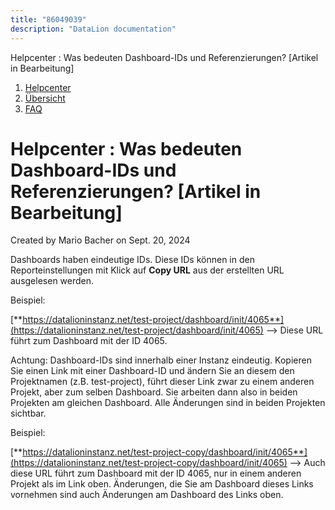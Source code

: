 ```yaml
---
title: "86049039"
description: "DataLion documentation"
---
```


Helpcenter : Was bedeuten Dashboard-IDs und Referenzierungen? \[Artikel in Bearbeitung\]  

1.  [Helpcenter](index.html)
2.  [Übersicht](2982609.html)
3.  [FAQ](FAQ_3539147.html)

# Helpcenter : Was bedeuten Dashboard-IDs und Referenzierungen? \[Artikel in Bearbeitung\]

Created by Mario Bacher on Sept. 20, 2024

Dashboards haben eindeutige IDs. Diese IDs können in den Reporteinstellungen mit Klick auf **Copy URL** aus der erstellten URL ausgelesen werden. 

Beispiel: 

[**https://datalioninstanz.net/test-project/dashboard/init/4065**](https://datalioninstanz.net/test-project/dashboard/init/4065) --> Diese URL führt zum Dashboard mit der ID 4065.

Achtung: Dashboard-IDs sind innerhalb einer Instanz eindeutig. Kopieren Sie einen Link mit einer Dashboard-ID und ändern Sie an diesem den Projektnamen (z.B. test-project), führt dieser Link zwar zu einem anderen Projekt, aber zum selben Dashboard. Sie arbeiten dann also in beiden Projekten am gleichen Dashboard. Alle Änderungen sind in beiden Projekten sichtbar. 

Beispiel: 

[**https://datalioninstanz.net/test-project-copy/dashboard/init/4065**](https://datalioninstanz.net/test-project-copy/dashboard/init/4065) --> Auch diese URL führt zum Dashboard mit der ID 4065, nur in einem anderen Projekt als im Link oben. Änderungen, die Sie am Dashboard dieses Links vornehmen sind auch Änderungen am Dashboard des Links oben.